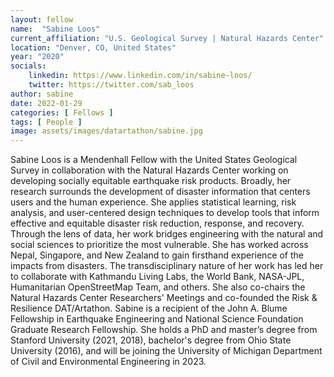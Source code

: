 ```yaml
---
layout: fellow
name:  "Sabine Loos"
current_affiliation: "U.S. Geological Survey | Natural Hazards Center"
location: "Denver, CO, United States"
year: "2020"
socials:
    linkedin: https://www.linkedin.com/in/sabine-loos/
    twitter: https://twitter.com/sab_loos
author: sabine
date: 2022-01-29
categories: [ Fellows ]
tags: [ People ]
image: assets/images/datartathon/sabine.jpg
---
```


Sabine Loos is a Mendenhall Fellow with the United States Geological Survey in collaboration with the Natural Hazards Center working on developing socially equitable earthquake risk products. Broadly, her research surrounds the development of disaster information that centers users and the human experience. She applies statistical learning, risk analysis, and user-centered design techniques to develop tools that inform effective and equitable disaster risk reduction, response, and recovery. Through the lens of data, her work bridges engineering with the natural and social sciences to prioritize the most vulnerable. She has worked across Nepal, Singapore, and New Zealand to gain firsthand experience of the impacts from disasters. The transdisciplinary nature of her work has led her to collaborate with Kathmandu Living Labs, the World Bank, NASA-JPL, Humanitarian OpenStreetMap Team, and others. She also co-chairs the Natural Hazards Center Researchers' Meetings and co-founded the Risk & Resilience DAT/Artathon. Sabine is a recipient of the John A. Blume Fellowship in Earthquake Engineering and National Science Foundation Graduate Research Fellowship. She holds a PhD and master’s degree from Stanford University (2021, 2018), bachelor's degree from Ohio State University (2016), and will be joining the University of Michigan Department of Civil and Environmental Engineering in 2023.